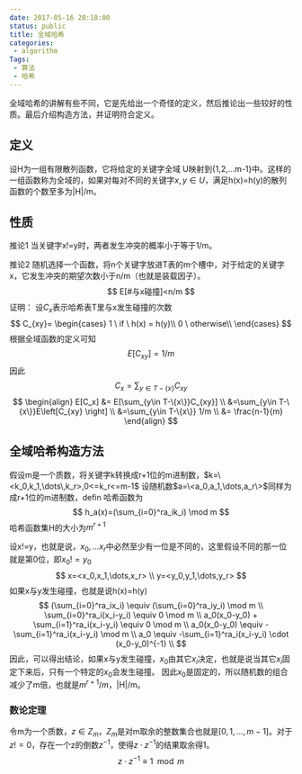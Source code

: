 ```yaml
---
date: 2017-05-16 20:18:00
status: public
title: 全域哈希
categories:
 - algorithm
Tags: 
 - 算法
 - 哈希
---
```


全域哈希的讲解有些不同，它是先给出一个奇怪的定义，然后推论出一些较好的性质。最后介绍构造方法，并证明符合定义。

##  定义
设H为一组有限散列函数，它将给定的关键字全域 U映射到{1,2,...m-1}中。这样的一组函数称为全域的，如果对每对不同的关键字$x,y \in U$，满足h(x)=h(y)的散列函数的个数至多为|H|/m。

## 性质
推论1 当关键字x!=y时，两者发生冲突的概率小于等于1/m。

推论2 随机选择一个函数，将n个关键字放进T表的m个槽中，对于给定的关键字x，它发生冲突的期望次数小于n/m（也就是装载因子）。
$$
E[#与x碰撞]<n/m
$$
证明：
设$C_{x}$表示哈希表T里与x发生碰撞的次数
$$
C_{xy}=
\begin{cases}
1 \ if \ h(x) = h(y)\\
0 \  otherwise\\
\end{cases}
$$
根据全域函数的定义可知
$$
E[C_{xy}]=1/m
$$
因此
$$
C_x = \sum_{y\in T-\{x\}}C_{xy} 
$$
$$
\begin{align}
E[C_x] &= E[\sum_{y\in T-\{x\}}C_{xy}] \\
&=\sum_{y\in T-\{x\}}E\left[C_{xy} \right] \\
&=\sum_{y\in T-\{x\}} 1/m \\
&= \frac{n-1}{m}
\end{align}
$$

## 全域哈希构造方法
假设m是一个质数，将关键字k转换成r+1位的m进制数，$k=\<k_0,k_1,\dots\,k_r>,0<=k_r<=m-1$
设随机数$a=\<a_0,a_1,\dots,a_r\>$同样为成r+1位的m进制数，defin 哈希函数为
$$
h_a(x)=(\sum_{i=0}^ra_ik_i) \mod m
$$
哈希函数集H的大小为$m^{r+1}$

设x!=y，也就是说，$x_0,\dots x_r$中必然至少有一位是不同的，这里假设不同的那一位就是第0位，即$x_0!=y_0$
$$
x=<x_0,x_1,\dots,x_r> \\
y=<y_0,y_1,\dots,y_r> 
$$
如果x与y发生碰撞，也就是说h(x)=h(y)
$$
(\sum_{i=0}^ra_ix_i) \equiv (\sum_{i=0}^ra_iy_i) \mod m \\
\sum_{i=0}^ra_i(x_i-y_i) \equiv 0 \mod m \\
a_0(x_0-y_0) + \sum_{i=1}^ra_i(x_i-y_i) \equiv 0 \mod m \\
a_0(x_0-y_0) \equiv -\sum_{i=1}^ra_i(x_i-y_i) \mod m \\
a_0 \equiv -\sum_{i=1}^ra_i(x_i-y_i) \cdot (x_0-y_0)^{-1}  \\
$$
因此，可以得出结论，如果x与y发生碰撞，$x_0$由其它$x_i$决定，也就是说当其它$x_i$固定下来后，只有一个特定的$x_0$会发生碰撞。
因此$x_0$是固定的，所以随机数的组合减少了m倍，也就是$m^{r+1}/m$，|H|/m。

### 数论定理
令m为一个质数，$z \in Z_m$，$Z_m$是对m取余的整数集合也就是$[0,1,\dots ,m-1]$。对于$z!=0$，存在一个z的倒数$z^{-1}$，使得$z \cdot z^{-1}$的结果取余得1。
$$
z \cdot z^{-1} \equiv 1 \mod m
$$